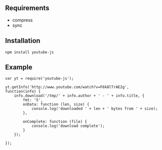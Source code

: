 ## Requirements

* compress
* sync

## Installation

	npm install youtube-js

## Example

	var yt = require('youtube-js');

	yt.getInfo('http://www.youtube.com/watch?v=F6k8lTrAE2g', function(info) {
		info.download('/tmp/' + info.author + ' - ' + info.title, {
			fmt: '5',
			onData: function (len, size) {
			    console.log('downloaded ' + len + ' bytes from ' + size);
			},

			onComplete: function (file) {
			    console.log('download complete');
			}
		});
		
	});